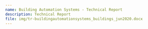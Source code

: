 ```yaml
---
name: Building Automation Systems - Technical Report
description: Technical Report
file: img/tr-buildingautomationsystems_buildings_jun2020.docx
---
```

